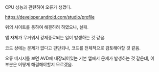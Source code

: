 CPU 성능과 관련하여 오류가 생겼다.

https://developer.android.com/studio/profile

위의 사이트를 통하여 해결하려 하였으나, 실패.

앱 자체가 무거워서 강제종료되는 일이 발생하는 것 같음.

코드 상에는 문제가 없다고 판단되나, 코드를 전체적으로 검토해야할 것 같음.

오류 메시지를 보면 AVD에 내장되어있는 기본 앱에서 문제가 발생하는 것 같은데, 이 부분은 어떻게 해결해야할지 모르겠음.
